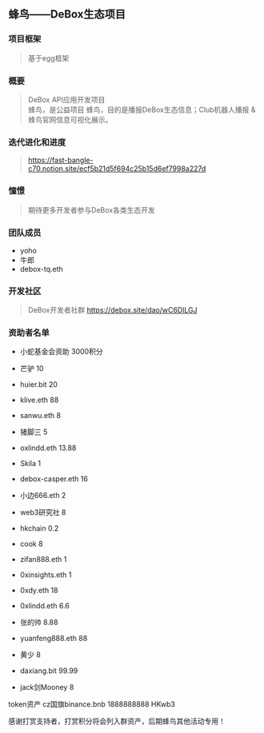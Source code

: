 ## 蜂鸟——DeBox生态项目

### 项目框架
> 基于egg框架

### 概要
> DeBox API应用开发项目<br> 
> 蜂鸟，是公益项目
> 蜂鸟，目的是播报DeBox生态信息；Club机器人播报 & 蜂鸟官网信息可视化展示。

### 迭代进化和进度
> https://fast-bangle-c70.notion.site/ecf5b21d5f694c25b15d6ef7998a227d

### 憧憬
> 期待更多开发者参与DeBox各类生态开发<br> 

### 团队成员
* yoho
* 牛郎
* debox-tq.eth

### 开发社区
> DeBox开发者社群 https://debox.site/dao/wC6DlLGJ

### 资助者名单
* 小蛇基金会资助 3000积分

* 芒驴                    10
* huier.bit               20
* klive.eth               88
* sanwu.eth               8
* 猪脚三                  5
* oxlindd.eth             13.88
* Skila                   1
* debox-casper.eth        16
* 小边666.eth              2
* web3研究社               8
* hkchain                 0.2
* cook                    8
* zifan888.eth            1        
* 0xinsights.eth          1

* 0xdy.eth                18
* 0xlindd.eth             6.6
* 张的帅                   8.88
* yuanfeng888.eth         88
* 黄少                    8
* daxiang.bit             99.99
* jack剑Mooney            8

token资产
cz国旗binance.bnb       1888888888 HKwb3


感谢打赏支持者，打赏积分将会列入群资产，后期蜂鸟其他活动专用！





